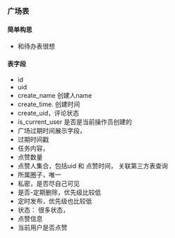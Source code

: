

### 广场表

#### 简单构思

- 和待办表很想

#### 表字段

- id
-  uid
- create_name 创建人name
- create_time. 创建时间
- create_uid，评论状态
- is_current_user 是否是当前操作员创建的
- 广场过期时间展示字段，
- 过期时间戳
- 任务内容，
- 点赞数量
- 点赞人集合，包括uid 和 点赞时间， 关联第三方表查询
- 所属圈子，唯一
- 私密，是否尽自己可见
- 是否-定期删除，优先级比较低
- 定时发布，优先级也比较低
- 状态： 很多状态，
- 点赞信息
- 当前用户是否点赞